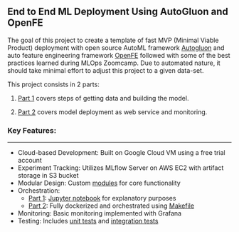 ## End to End ML Deployment Using AutoGluon and OpenFE

The goal of this project to create a template of fast MVP (Minimal Viable Product) deployment with open source AutoML framework [Autogluon](https://auto.gluon.ai/stable/index.html) and auto feature engineering framework [OpenFE](https://github.com/IIIS-Li-Group/OpenFE) followed with some of the best practices learned during MLOps Zoomcamp. Due to automated nature, it should take minimal effort to adjust this project to a given data-set.

This project consists in 2 parts: 

1. [Part 1](part_1_building_the_model.md) covers steps of getting data and building the model.

2. [Part 2](part_2_deployment_visualization.md) covers model deployment as web service and monitoring.

### Key Features:
--- 

- Cloud-based Development: Built on Google Cloud VM using a free trial account
- Experiment Tracking: Utilizes MLflow Server on AWS EC2 with artifact storage in S3 bucket
- Modular Design: Custom [modules](modules/) for core functionality
- Orchestration:
    - [Part 1](part_1_building_the_model.md): [Jupyter notebook](MLOps_part_1_model_building.ipynb) for explanatory purposes
    - [Part 2](part_2_deployment_visualization.md): Fully dockerized and orchestrated using [Makefile](web_service_mlflow_visualiztion/Makefile)
- Monitoring: Basic monitoring implemented with Grafana
- Testing: Includes [unit tests](tests/unit_tests/) and [integration tests](tests/integration_test/) 